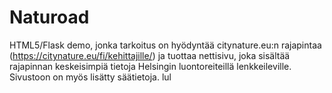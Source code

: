 # Naturoad

HTML5/Flask demo, jonka tarkoitus on hyödyntää citynature.eu:n rajapintaa (https://citynature.eu/fi/kehittajille/) ja tuottaa nettisivu, joka sisältää rajapinnan keskeisimpiä tietoja Helsingin luontoreiteillä lenkkeileville. Sivustoon on myös lisätty säätietoja.
lul